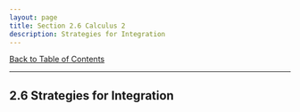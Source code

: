 ```yaml
---
layout: page
title: Section 2.6 Calculus 2
description: Strategies for Integration
---
```


[Back to Table of Contents](../..)

---

## 2.6 Strategies for Integration
